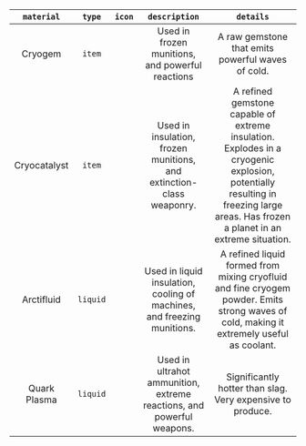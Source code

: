 `material`|`type`|`icon`|`description`|`details`|
:-:|:-:|:-:|:-:|:-:
Cryogem|`item`||Used in frozen munitions, and powerful reactions|A raw gemstone that emits powerful waves of cold.
Cryocatalyst|`item`||Used in insulation, frozen munitions, and extinction-class weaponry.|A refined gemstone capable of extreme insulation. Explodes in a cryogenic explosion, potentially resulting in freezing large areas. Has frozen a planet in an extreme situation.
Arctifluid|`liquid`||Used in liquid insulation, cooling of machines, and freezing munitions.|A refined liquid formed from mixing cryofluid and fine cryogem powder. Emits strong waves of cold, making it extremely useful as coolant.
Quark Plasma|`liquid`||Used in ultrahot ammunition, extreme reactions, and powerful weapons.|Significantly hotter than slag. Very expensive to produce.